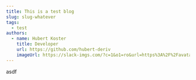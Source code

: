 ```yaml
---
title: This is a test blog
slug: slug-whatever
tags:
  - test
authors:
  - name: Hubert Koster
    title: Developer
    url: https://github.com/hubert-deriv
    imageUrl: https://slack-imgs.com/?c=1&o1=ro&url=https%3A%2F%2Favatars.githubusercontent.com%2Fu%2F80688204%3Fv%3D4
---
```

a﻿sdf